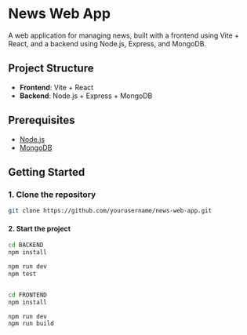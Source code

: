 # News Web App

A web application for managing news, built with a frontend using Vite + React, and a backend using Node.js, Express, and MongoDB.

## Project Structure

- **Frontend**: Vite + React
- **Backend**: Node.js + Express + MongoDB

## Prerequisites

- [Node.js](https://nodejs.org/)
- [MongoDB](https://www.mongodb.com/)

## Getting Started

### 1. Clone the repository

```bash
git clone https://github.com/yourusername/news-web-app.git
```

#### 2. Start the project
```bash
cd BACKEND
npm install

npm run dev
npm test


cd FRONTEND
npm install

npm run dev
npm run build
```


